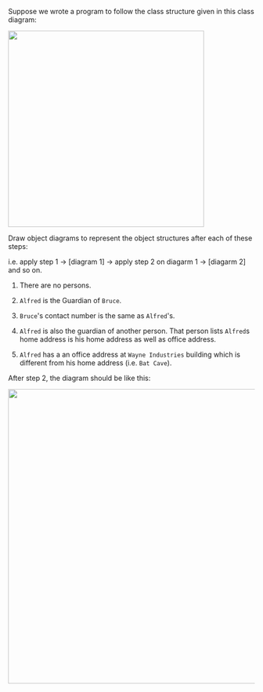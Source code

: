 <panel header=":lock: Object Diagrams for Class Diagram">
<question>

Suppose we wrote a program to follow the class structure given in this class diagram:

<img src="{{baseUrl}}/modeling/modelingStructures/classDiagramsBasic/images/typicalClasssStructure.png" width="400" />
<p/>

Draw object diagrams to represent the object structures after each of these steps:

i.e. apply step 1 &rarr; [diagram 1] &rarr; apply step 2 on diagarm 1 &rarr; [diagarm 2] and so on.

1. There are no persons.

2. `Alfred` is the Guardian of `Bruce`.

3. `Bruce`'s contact number is the same as `Alfred`'s.

4. `Alfred` is also the guardian of another person. That person lists `Alfred`s home address is his home address as well as office address.

5. `Alfred` has a an office address at `Wayne Industries` building which is different from his home address (i.e. `Bat Cave`).

<div slot="hint">

After step 2, the diagram should be like this:

<img src="{{baseUrl}}/oopImplementation/associations/images/objectDiagramsForClassDiagramHint.png" width="600" />

</div>

</question>

</panel>
